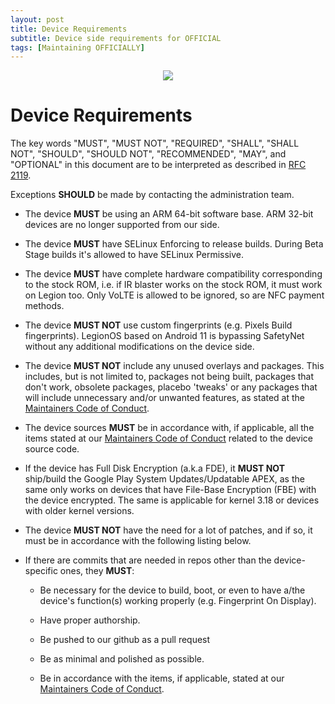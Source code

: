 ```yaml
---
layout: post
title: Device Requirements
subtitle: Device side requirements for OFFICIAL
tags: [Maintaining OFFICIALLY]
---
```


<p align="center">
<img  src="https://i.imgur.com/6qCMrc2.png">
</p>

# Device Requirements

The key words "MUST", "MUST NOT", "REQUIRED", "SHALL", "SHALL NOT", "SHOULD", "SHOULD NOT", "RECOMMENDED",  "MAY", and "OPTIONAL" in this document are to be interpreted as described in [RFC 2119](https://tools.ietf.org/html/rfc2119).

Exceptions **SHOULD** be made by contacting the administration team.

- The device **MUST** be using an ARM 64-bit software base. ARM 32-bit devices are no longer supported from our side.

- The device **MUST** have SELinux Enforcing to release builds. During Beta Stage builds it's allowed to have SELinux Permissive.

- The device **MUST** have complete hardware compatibility corresponding to the stock ROM, i.e. if IR blaster works on the stock ROM, it must work on Legion too. Only VoLTE is allowed to be ignored, so are NFC payment methods.

- The device **MUST NOT** use custom fingerprints (e.g. Pixels Build fingerprints). LegionOS based on Android 11 is bypassing SafetyNet without any additional modifications on the device side.

- The device **MUST NOT** include any unused overlays and packages. This includes, but is not limited to, packages not being built, packages that don't work, obsolete packages, placebo 'tweaks' or any packages that will include unnecessary and/or unwanted features, as stated at the [Maintainers Code of Conduct](https://blog.legionos.org/2021-03-30/Codeofconduct).

- The device sources **MUST** be in accordance with, if applicable, all the items stated at our [Maintainers Code of Conduct](https://blog.legionos.org/2021-03-30/Codeofconduct) related to the device source code.

- If the device has Full Disk Encryption (a.k.a FDE), it **MUST NOT** ship/build the Google Play System Updates/Updatable APEX, as the same only works on devices that have File-Base Encryption (FBE) with the device encrypted. The same is applicable for kernel 3.18 or devices with older kernel versions.

- The device **MUST NOT** have the need for a lot of patches, and if so, it must be in accordance with the following listing below.

- If there are commits that are needed in repos other than the device-specific ones, they **MUST**:

  - Be necessary for the device to build, boot, or even to have a/the device's function(s) working properly (e.g. Fingerprint On Display).

  - Have proper authorship.

  - Be pushed to our github as a pull request

  - Be as minimal and polished as possible.

  - Be in accordance with the items, if applicable, stated at our [Maintainers Code of Conduct](https://blog.legionos.org/2021-03-30/Codeofconduct).
